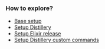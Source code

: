 ### How to explore?
- [Base setup](https://github.com/HarshBalyan/undo-distillery-demo/tree/undo-distillery)
- [Setup Distillery](https://github.com/HarshBalyan/undo-distillery-demo/tree/comp-distillery)
- [Setup Elixir release](https://github.com/HarshBalyan/undo-distillery-demo/tree/comp-elixir-release)
- [Setup Distillery custom commands](https://github.com/HarshBalyan/undo-distillery-demo/tree/list)
